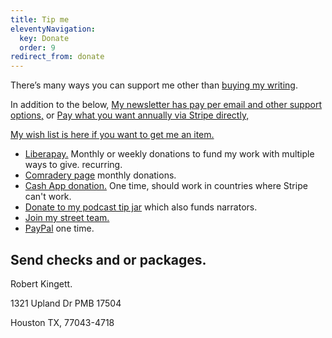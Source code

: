 ```yaml
---
title: Tip me
eleventyNavigation:
  key: Donate
  order: 9
redirect_from: donate
---
```


There’s many ways you can support me other than [buying my writing](/writings).

In addition to the below, <a href="https://buttondown.com/weirdwriter">My newsletter has pay per email and other support options,</a> or <a href="https://buy.stripe.com/00g8A88Aw9cSgda144">Pay what you want annually via Stripe directly,</a>

<a href="/wish">My wish list is here if you want to get me an item.</a>

<ul>
<li><a href="https://en.liberapay.com/WeirdWriter/">Liberapay.</a> Monthly or weekly donations to fund my work with multiple ways to give. recurring.</li>
<li><a href="https://www.comradery.co/weirdwriter">Comradery page</a> monthly donations.</li>
<li><a href="https://cash.app/$weirdwriter">Cash App donation.</a> One time, should work in countries where Stripe can't work.</li> 
	<li><a href="https://tips.pinecast.com/jar/weirdwritings">Donate to my podcast tip jar</a> which also funds narrators.</li>
<li><a href="https://buttondown.com/weirdwriter?tag=beta&tag=free&tag=street">Join my street team.</a></li>
<li><a href="https://www.paypal.com/biz/fund?id=2T4ZH75BU2DF8">PayPal</a> one time.</li>
</ul>

<h2>Send checks and or packages.</h2>

Robert Kingett.

1321 Upland Dr PMB 17504

Houston TX, 77043-4718